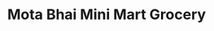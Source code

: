 ---
title: "Mota Bhai Mini Mart Grocery"
url: /aurangabad/mota-bhai-mini-mart-grocery/
shop: convenience
---